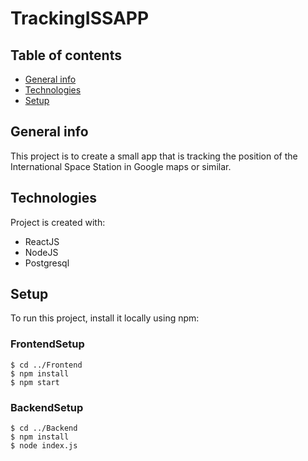 # TrackingISSAPP

## Table of contents

- [General info](#general-info)
- [Technologies](#technologies)
- [Setup](#setup)

## General info

This project is to create a small app that is tracking the position of the International Space Station in Google maps or similar.

## Technologies

Project is created with:

- ReactJS
- NodeJS
- Postgresql

## Setup

To run this project, install it locally using npm:

### FrontendSetup

```
$ cd ../Frontend
$ npm install
$ npm start
```

### BackendSetup

```
$ cd ../Backend
$ npm install
$ node index.js
```
